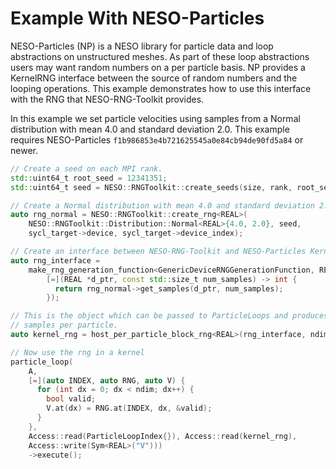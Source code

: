 # Example With NESO-Particles

NESO-Particles (NP) is a NESO library for particle data and loop abstractions on unstructured meshes. 
As part of these loop abstractions users may want random numbers on a per particle basis.
NP provides a KernelRNG interface between the source of random numbers and the looping operations.
This example demonstrates how to use this interface with the RNG that NESO-RNG-Toolkit provides.

In this example we set particle velocities using samples from a Normal distribution with mean 4.0 and standard deviation 2.0. 
This example requires NESO-Particles `f1b986853e4b721625545a0e84cb94de90fd5a84` or newer.

```cpp
// Create a seed on each MPI rank.
std::uint64_t root_seed = 12341351;
std::uint64_t seed = NESO::RNGToolkit::create_seeds(size, rank, root_seed);

// Create a Normal distribution with mean 4.0 and standard deviation 2.0.
auto rng_normal = NESO::RNGToolkit::create_rng<REAL>(
    NESO::RNGToolkit::Distribution::Normal<REAL>{4.0, 2.0}, seed,
    sycl_target->device, sycl_target->device_index);

// Create an interface between NESO-RNG-Toolkit and NESO-Particles KernelRNG
auto rng_interface =
    make_rng_generation_function<GenericDeviceRNGGenerationFunction, REAL>(
        [=](REAL *d_ptr, const std::size_t num_samples) -> int {
          return rng_normal->get_samples(d_ptr, num_samples);
        });

// This is the object which can be passed to ParticleLoops and produces ndim
// samples per particle.
auto kernel_rng = host_per_particle_block_rng<REAL>(rng_interface, ndim);

// Now use the rng in a kernel
particle_loop(
    A,
    [=](auto INDEX, auto RNG, auto V) {
      for (int dx = 0; dx < ndim; dx++) {
        bool valid;
        V.at(dx) = RNG.at(INDEX, dx, &valid);
      }
    },
    Access::read(ParticleLoopIndex{}), Access::read(kernel_rng),
    Access::write(Sym<REAL>("V")))
    ->execute();
```



